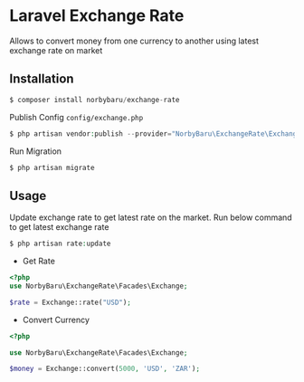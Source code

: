 # Laravel Exchange Rate
Allows to convert money from one currency to another using latest exchange rate on market

## Installation

```php
$ composer install norbybaru/exchange-rate
```
Publish Config `config/exchange.php`
```php
$ php artisan vendor:publish --provider="NorbyBaru\ExchangeRate\ExchangeRateServiceProvider"
```

Run Migration
```php
$ php artisan migrate
```

## Usage
Update exchange rate to get latest rate on the market.
Run below command to get latest exchange rate

```php
$ php artisan rate:update
```

* Get Rate
```php
<?php
use NorbyBaru\ExchangeRate\Facades\Exchange;

$rate = Exchange::rate("USD");

```

* Convert Currency
```php
<?php

use NorbyBaru\ExchangeRate\Facades\Exchange;

$money = Exchange::convert(5000, 'USD', 'ZAR');

```
